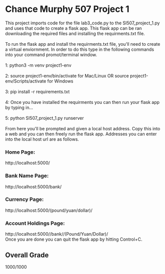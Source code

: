 <h1>Chance Murphy 507 Project 1</h1>

<p>
This project imports code for the file lab3_code.py to the SI507_project_1.py
and uses that code to create a flask app. This flask app can be ran downloading
the required files and installing the requirments.txt file.
<br><br>
To run the flask app and install the requirments.txt file, you'll need to create
a virtual enviornment. In order to do this type in the following commands into
your command promot/terminal window.
<br><br>
1: python3 -m venv project1-env
<br><br>
2: source project1-env/bin/activate for Mac/Linux OR source project1-env/Scripts/activate for Windows
<br><br>
3: pip install -r requirements.txt
<br><br>
4: Once you have installed the requirments you can then run your flask app by typing in...
<br><br>
5: python SI507_project_1.py runserver
<br><br>
From here you'll be prompted and given a local host address. Copy this into a web
and you can then freely run the flask app. Addresses you can enter into the local
host url are as follows.
<br>
<h3>Home Page:</h3> http://localhost:5000/
<br>
<h3>Bank Name Page:</h3> http://localhost:5000/bank/<name>
<br>
<h3>Currency Page:</h3> http://localhost:5000/(pound/yuan/dollar)/<amount>
<br>
<h3>Account Holdings Page:</h3> http://localhost:5000//bank/<name>/(Pound/Yuan/Dollar)/<amount>
<br>
Once you are done you can quit the flask app by hitting Control+C.
<br>
<h2>Overall Grade</h2> 1000/1000
</p>
